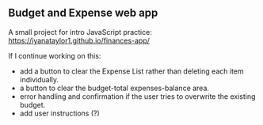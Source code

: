 ## Budget and Expense web app
A small project for intro JavaScript practice: https://iyanataylor1.github.io/finances-app/

If I continue working on this: 
- add a button to clear the Expense List rather than deleting each item individually.
- a button to clear the budget-total expenses-balance area.
- error handling and confirmation if the user tries to overwrite the existing budget.
- add user instructions (?)
